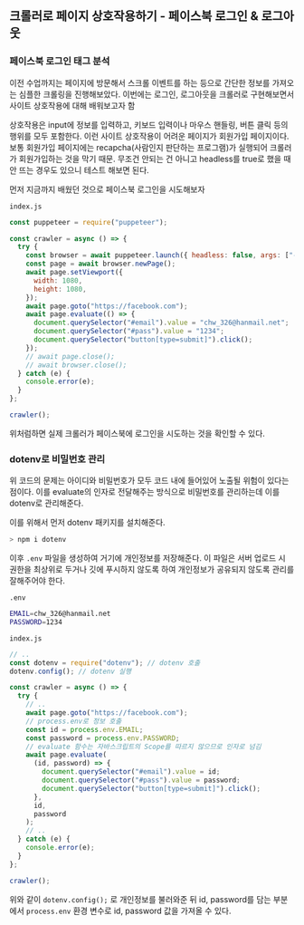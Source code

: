 ﻿## 크롤러로 페이지 상호작용하기 - 페이스북 로그인 & 로그아웃

### 페이스북 로그인 태그 분석

이전 수업까지는 페이지에 방문해서 스크롤 이벤트를 하는 등으로 간단한 정보를 가져오는 심플한 크롤링을 진행해보았다. 이번에는 로그인, 로그아웃을 크롤러로 구현해보면서 사이트 상호작용에 대해 배워보고자 함

상호작용은 input에 정보를 입력하고, 키보드 입력이나 마우스 핸들링, 버튼 클릭 등의 행위를 모두 포함한다.
이런 사이트 상호작용이 어려운 페이지가 회원가입 페이지이다. 보통 회원가입 페이지에는 recapcha(사람인지 판단하는 프로그램)가 실행되어 크롤러가 회원가입하는 것을 막기 때문. 무조건 안되는 건 아니고 headless를 true로 했을 때 안 뜨는 경우도 있으니 테스트 해보면 된다.

먼저 지금까지 배웠던 것으로 페이스북 로그인을 시도해보자

`index.js`

```jsx
const puppeteer = require("puppeteer");

const crawler = async () => {
  try {
    const browser = await puppeteer.launch({ headless: false, args: ["--window-size=1920,1080"] });
    const page = await browser.newPage();
    await page.setViewport({
      width: 1080,
      height: 1080,
    });
    await page.goto("https://facebook.com");
    await page.evaluate(() => {
      document.querySelector("#email").value = "chw_326@hanmail.net";
      document.querySelector("#pass").value = "1234";
      document.querySelector("button[type=submit]").click();
    });
    // await page.close();
    // await browser.close();
  } catch (e) {
    console.error(e);
  }
};

crawler();
```

위처럼하면 실제 크롤러가 페이스북에 로그인을 시도하는 것을 확인할 수 있다.

### dotenv로 비밀번호 관리

위 코드의 문제는 아이디와 비밀번호가 모두 코드 내에 들어있어 노출될 위험이 있다는 점이다. 이를 evaluate의 인자로 전달해주는 방식으로 비밀번호를 관리하는데 이를 dotenv로 관리해준다.

이를 위해서 먼저 dotenv 패키지를 설치해준다.

```bash
> npm i dotenv
```

이후 `.env` 파일을 생성하여 거기에 개인정보를 저장해준다. 이 파일은 서버 업로드 시 권한을 최상위로 두거나 깃에 푸시하지 않도록 하여 개인정보가 공유되지 않도록 관리를 잘해주어야 한다.

`.env`

```bash
EMAIL=chw_326@hanmail.net
PASSWORD=1234
```

`index.js`

```jsx
// ..
const dotenv = require("dotenv"); // dotenv 호출
dotenv.config(); // dotenv 실행

const crawler = async () => {
  try {
    // ..
    await page.goto("https://facebook.com");
    // process.env로 정보 호출
    const id = process.env.EMAIL;
    const password = process.env.PASSWORD;
    // evaluate 함수는 자바스크립트의 Scope를 따르지 않으므로 인자로 넘김
    await page.evaluate(
      (id, password) => {
        document.querySelector("#email").value = id;
        document.querySelector("#pass").value = password;
        document.querySelector("button[type=submit]").click();
      },
      id,
      password
    );
    // ..
  } catch (e) {
    console.error(e);
  }
};

crawler();
```

위와 같이 `dotenv.config();` 로 개인정보를 불러와준 뒤 id, password를 담는 부분에서 `process.env` 환경 변수로 id, password 값을 가져올 수 있다.
